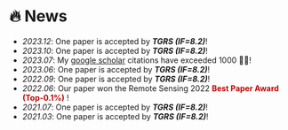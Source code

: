 # 🔥 News
- *2023.12*: One paper is accepted by ***TGRS (IF=8.2)***!
- *2023.10*: One paper is accepted by ***TGRS (IF=8.2)***!
- *2023.07*: My [google scholar](https://scholar.google.com/citations?user=BEDNoZIAAAAJ) citations have exceeded 1000 🎉🎉!
- *2023.06*: One paper is accepted by ***TGRS (IF=8.2)***!
- *2022.09*: One paper is accepted by ***TGRS (IF=8.2)***!
- *2022.06*: Our paper won the Remote Sensing 2022 **<font color="#C00000">Best Paper Award (Top-0.1%)</font>** ! 
- *2021.07*: One paper is accepted by ***TGRS (IF=8.2)***!
- *2021.03*: One paper is accepted by ***TGRS (IF=8.2)***!
